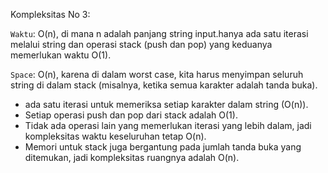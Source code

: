 Kompleksitas No 3:

`Waktu`: O(n), di mana n adalah panjang string input.hanya ada satu iterasi melalui string dan operasi stack (push dan pop) yang keduanya memerlukan waktu O(1).

`Space`: O(n), karena di dalam worst case, kita harus menyimpan seluruh string di dalam stack (misalnya, ketika semua karakter adalah tanda buka).

- ada satu iterasi untuk memeriksa setiap karakter dalam string (O(n)).
- Setiap operasi push dan pop dari stack adalah O(1).
- Tidak ada operasi lain yang memerlukan iterasi yang lebih dalam, jadi kompleksitas waktu keseluruhan tetap O(n).
- Memori untuk stack juga bergantung pada jumlah tanda buka yang ditemukan, jadi kompleksitas ruangnya adalah O(n).
